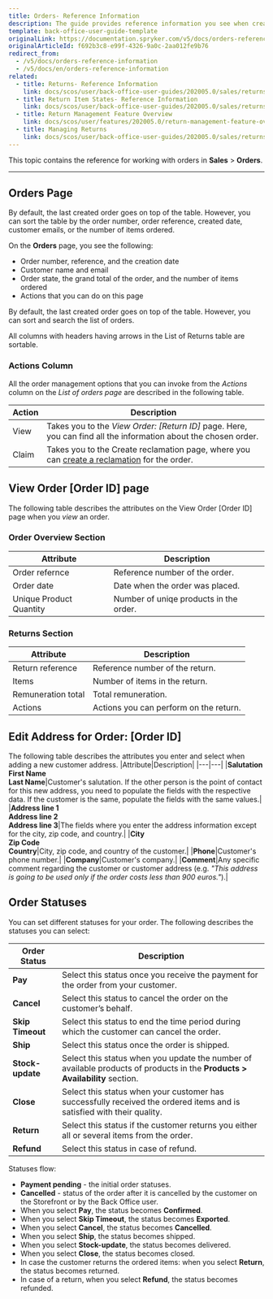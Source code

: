 ```yaml
---
title: Orders- Reference Information
description: The guide provides reference information you see when creating, updating and viewing order details in the Back Office.
template: back-office-user-guide-template
originalLink: https://documentation.spryker.com/v5/docs/orders-reference-information
originalArticleId: f692b3c8-e99f-4326-9a0c-2aa012fe9b76
redirect_from:
  - /v5/docs/orders-reference-information
  - /v5/docs/en/orders-reference-information
related:
  - title: Returns- Reference Information
    link: docs/scos/user/back-office-user-guides/202005.0/sales/returns/references/returns-reference-information.html
  - title: Return Item States- Reference Information
    link: docs/scos/user/back-office-user-guides/202005.0/sales/returns/references/return-item-states-reference-information.html
  - title: Return Management Feature Overview
    link: docs/scos/user/features/202005.0/return-management-feature-overview/return-management-feature-overview.html
  - title: Managing Returns
    link: docs/scos/user/back-office-user-guides/202005.0/sales/returns/managing-returns.html
---
```


This topic contains the reference for working with orders in **Sales** > **Orders**.
***

## Orders Page
By default, the last created order goes on top of the table. However, you can sort the table by the order number, order reference, created date, customer emails, or the number of items ordered.

On the **Orders** page, you see the following:
* Order number, reference, and the creation date
* Customer name and email
* Order state, the grand total of the order, and the number of items ordered
* Actions that you can do on this page

By default, the last created order goes on top of the table. However, you can sort and search the list of orders.

All columns with headers having arrows in the List of Returns table are sortable.

### Actions Column

All the order management options that you can invoke from the *Actions* column on the *List of orders page* are described in the following table.


| Action | Description |
| --- | --- |
| View | Takes you to the *View Order: [Return ID]* page. Here, you can find all the information about the chosen order. |
| Claim | Takes you to the Create reclamation page, where you can [create a reclamation](/docs/scos/user/back-office-user-guides/{{page.version}}/sales/reclamations/managing-reclamations.html) for the order. |

## View Order [Order ID] page

The following table describes the attributes on the View Order [Order ID] page when you *view* an order.

### Order Overview Section

| Attribute | Description |
| --- | --- |
| Order refernce | Reference number of the order. |
| Order date | Date when the order was placed. |
| Unique Product Quantity | Number of uniqe products in the order. |

### Returns Section

| Attribute | Description |
| --- | --- |
| Return reference | Reference number of the return. |
| Items | Number of items in the return. |
| Remuneration total | Total remuneration. |
| Actions | Actions you can perform on the return. |

## Edit Address for Order: [Order ID]
The following table describes the attributes you enter and select when adding a new customer address.
|Attribute|Description|
|---|---|
|**Salutation**</br>**First Name**</br>**Last Name**|Customer's salutation. If the other person is the point of contact for this new address, you need to populate the fields with the respective data. If the customer is the same, populate the fields with the same values.|
|**Address line 1**</br>**Address line 2**</br>**Address line 3**|The fields where you enter the address information except for the city, zip code, and country.|
|**City**</br>**Zip Code**</br>**Country**|City, zip code, and country of the customer.|
|**Phone**|Customer's phone number.|
|**Company**|Customer's company.|
|**Comment**|Any specific comment regarding the customer or customer address (e.g. _"This address is going to be used only if the order costs less than 900 euros."_).|

## Order Statuses
You can set different statuses for your order. The following describes the statuses you can select:

| Order Status| Description |
| --- | --- |
| **Pay** | Select this status once you receive the payment for the order from your customer. |
| **Cancel** | Select this status to cancel the order on the customer’s behalf. |
| **Skip Timeout** | Select this status to end the time period during which the customer can cancel the order. |
| **Ship** | Select this status once the order is shipped.|
| **Stock-update** | Select this status when you update the number of available products of products in the **Products > Availability** section. |
|  **Close**| Select this status when your customer has successfully received the ordered items and is satisfied with their quality.|
| **Return** | Select this status if the customer returns you either all or several items from the order.  |
|**Refund**|Select this status in case of refund.|

Statuses flow:
* **Payment pending** - the initial order statuses.
* **Cancelled** - status of the order after it is cancelled by the customer on the Storefront or by the Back Office user. 
* When you select **Pay**, the status becomes **Confirmed**.
* When you select **Skip Timeout**, the status becomes **Exported**.
* When you select **Cancel**, the status becomes **Cancelled**.
* When you select **Ship**, the status becomes shipped.
* When you select **Stock-update**, the status becomes delivered.
* When you select **Close**, the status becomes closed.
* In case the customer returns the ordered items: when you select **Return**, the status becomes returned.
* In case of a return, when you select **Refund**, the status becomes refunded.

